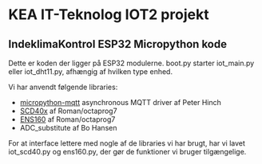 # KEA IT-Teknolog IOT2 projekt
## IndeklimaKontrol ESP32 Micropython kode

Dette er koden der ligger på ESP32 modulerne.
boot.py starter iot_main.py eller iot_dht11.py, afhængig af hvilken type enhed.

Vi har anvendt følgende libraries:
* [micropython-mqtt](https://github.com/peterhinch/micropython-mqtt/) asynchronous MQTT driver af Peter Hinch
* [SCD40x](https://github.com/octaprog7/SCD4x) af Roman/octaprog7
* [ENS160](https://github.com/octaprog7/ens160) af Roman/octaprog7  
* ADC_substitute af Bo Hansen

For at interface lettere med nogle af de libraries vi har brugt, har vi lavet iot_scd40.py og ens160.py, der gør de funktioner vi bruger tilgængelige.